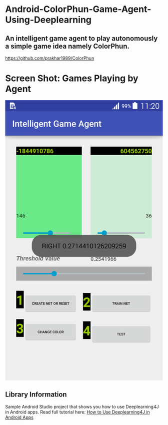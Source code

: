 # Android-ColorPhun-Game-Agent-Using-Deeplearning
## An intelligent game agent to play autonomously a simple game idea namely ColorPhun. 
https://github.com/prakhar1989/ColorPhun

# Screen Shot: Games Playing by Agent
![alt text](https://github.com/ShihabYasin/Android-ColorPhun-Game-Agent-Using-Deeplearning/blob/master/Screenshot_2017-06-06-11-20-17.png)

## Library Information
Sample Android Studio project that shows you how to use Deeplearning4J in Android apps.
Read full tutorial here: [How to Use Deeplearning4J in Android Apps](http://progur.com/2017/01/how-to-use-deeplearning4j-on-android.html)
